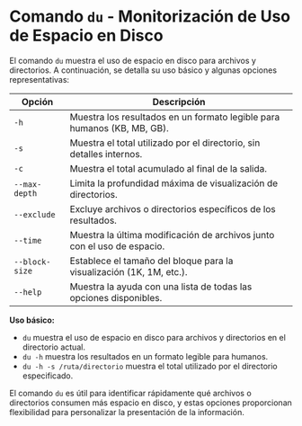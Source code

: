 # Comando `du` - Monitorización de Uso de Espacio en Disco

El comando `du` muestra el uso de espacio en disco para archivos y directorios. A continuación, se detalla su uso básico y algunas opciones representativas:

| Opción         | Descripción |
|----------------|-------------|
| `-h`           | Muestra los resultados en un formato legible para humanos (KB, MB, GB). |
| `-s`           | Muestra el total utilizado por el directorio, sin detalles internos. |
| `-c`           | Muestra el total acumulado al final de la salida. |
| `--max-depth`  | Limita la profundidad máxima de visualización de directorios. |
| `--exclude`    | Excluye archivos o directorios específicos de los resultados. |
| `--time`       | Muestra la última modificación de archivos junto con el uso de espacio. |
| `--block-size` | Establece el tamaño del bloque para la visualización (1K, 1M, etc.). |
| `--help`       | Muestra la ayuda con una lista de todas las opciones disponibles. |

**Uso básico:**
- `du` muestra el uso de espacio en disco para archivos y directorios en el directorio actual.
- `du -h` muestra los resultados en un formato legible para humanos.
- `du -h -s /ruta/directorio` muestra el total utilizado por el directorio especificado.

El comando `du` es útil para identificar rápidamente qué archivos o directorios consumen más espacio en disco, y estas opciones proporcionan flexibilidad para personalizar la presentación de la información.
